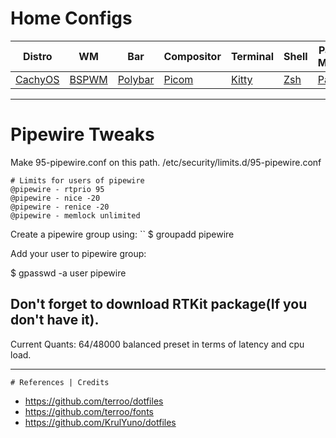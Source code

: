 # Home Configs

|Distro|WM|Bar|Compositor|Terminal|Shell|Package Manager|
|------|------|------|------|------|------|------|
|[CachyOS](https://cachyos.org/)|[BSPWM](https://github.com/baskerville/bspwm)|[Polybar](https://github.com/polybar/polybar)|[Picom](https://github.com/Arian8j2/picom)|[Kitty](https://github.com/kovidgoyal/kitty)|[Zsh](https://github.com/zsh-users/zsh)|[Paru](https://github.com/Morganamilo/paru)|

---


# Pipewire Tweaks

Make 95-pipewire.conf on this path.
/etc/security/limits.d/95-pipewire.conf
```
# Limits for users of pipewire
@pipewire - rtprio 95
@pipewire - nice -20
@pipewire - renice -20
@pipewire - memlock unlimited
```
Create a pipewire group using:
``
$ groupadd pipewire

Add your user to pipewire group:

$ gpasswd -a user pipewire

Don't forget to download RTKit package(If you don't have it).
-------------------------------------------------
Current Quants: 64/48000 balanced preset in terms of latency and cpu load.

---
```
# References | Credits
```
- https://github.com/terroo/dotfiles
- https://github.com/terroo/fonts
- https://github.com/KrulYuno/dotfiles

